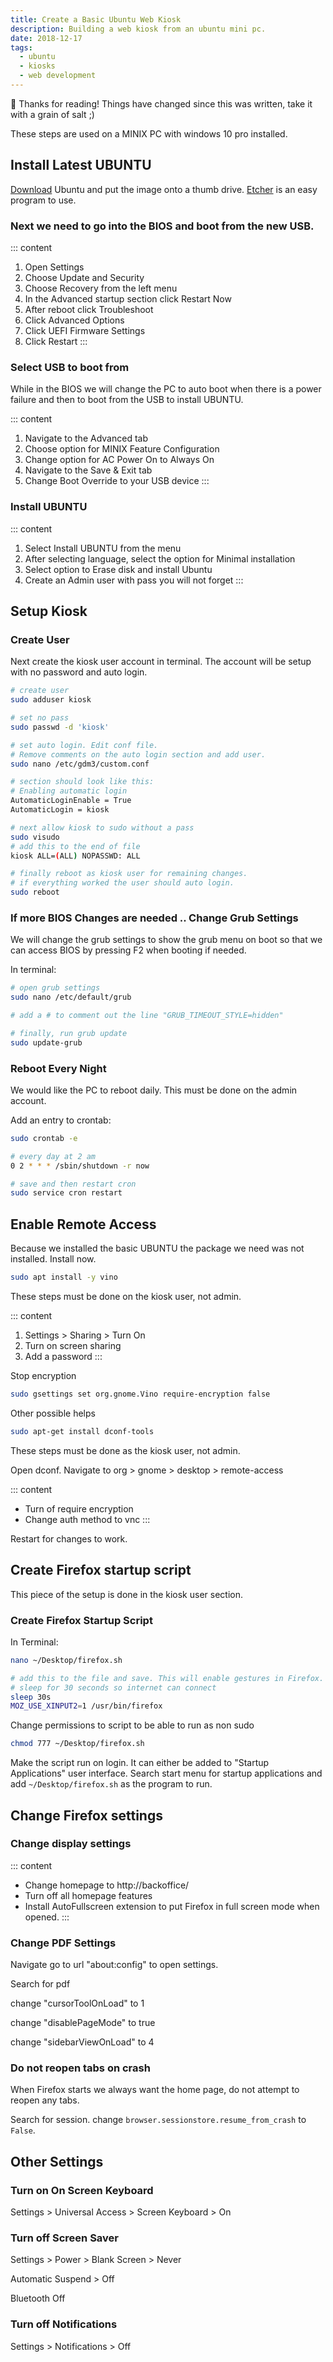 ```yaml
---
title: Create a Basic Ubuntu Web Kiosk
description: Building a web kiosk from an ubuntu mini pc.
date: 2018-12-17
tags:
  - ubuntu
  - kiosks
  - web development
---
```


<div class="rounded border p-4 bg-white/80">
 👋 Thanks for reading! Things have changed since this was written, take it with a grain of salt ;)
</div>

These steps are used on a MINIX PC with windows 10 pro installed.

## Install Latest UBUNTU

[Download](https://www.ubuntu.com/download/desktop) Ubuntu and put the image onto a thumb drive. [Etcher](https://www.balena.io/etcher/) is an easy program to use.

### Next we need to go into the BIOS and boot from the new USB.

::: content

1. Open Settings
2. Choose Update and Security
3. Choose Recovery from the left menu
4. In the Advanced startup section click Restart Now
5. After reboot click Troubleshoot
6. Click Advanced Options
7. Click UEFI Firmware Settings
8. Click Restart
   :::

### Select USB to boot from

While in the BIOS we will change the PC to auto boot when there is a power failure and then to boot from the USB to install UBUNTU.

::: content

1. Navigate to the Advanced tab
2. Choose option for MINIX Feature Configuration
3. Change option for AC Power On to Always On
4. Navigate to the Save & Exit tab
5. Change Boot Override to your USB device
   :::

### Install UBUNTU

::: content

1. Select Install UBUNTU from the menu
2. After selecting language, select the option for Minimal installation
3. Select option to Erase disk and install Ubuntu
4. Create an Admin user with pass you will not forget
   :::

## Setup Kiosk

### Create User

Next create the kiosk user account in terminal. The account will be setup with no password and auto login.

```bash
# create user
sudo adduser kiosk

# set no pass
sudo passwd -d 'kiosk'

# set auto login. Edit conf file.
# Remove comments on the auto login section and add user.
sudo nano /etc/gdm3/custom.conf

# section should look like this:
# Enabling automatic login
AutomaticLoginEnable = True
AutomaticLogin = kiosk

# next allow kiosk to sudo without a pass
sudo visudo
# add this to the end of file
kiosk ALL=(ALL) NOPASSWD: ALL

# finally reboot as kiosk user for remaining changes.
# if everything worked the user should auto login.
sudo reboot
```

### If more BIOS Changes are needed .. Change Grub Settings

We will change the grub settings to show the grub menu on boot so that we can access BIOS by pressing F2 when booting if needed.

In terminal:

```bash
# open grub settings
sudo nano /etc/default/grub

# add a # to comment out the line "GRUB_TIMEOUT_STYLE=hidden"

# finally, run grub update
sudo update-grub
```

### Reboot Every Night

We would like the PC to reboot daily. This must be done on the admin account.

Add an entry to crontab:

```bash
sudo crontab -e

# every day at 2 am
0 2 * * * /sbin/shutdown -r now

# save and then restart cron
sudo service cron restart
```

## Enable Remote Access

Because we installed the basic UBUNTU the package we need was not installed. Install now.

```bash
sudo apt install -y vino
```

These steps must be done on the kiosk user, not admin.

::: content

1. Settings > Sharing > Turn On
2. Turn on screen sharing
3. Add a password
   :::

Stop encryption

```bash
sudo gsettings set org.gnome.Vino require-encryption false
```

Other possible helps

```bash
sudo apt-get install dconf-tools
```

These steps must be done as the kiosk user, not admin.

Open dconf. Navigate to org > gnome > desktop > remote-access

::: content

- Turn of require encryption
- Change auth method to vnc
  :::

Restart for changes to work.

## Create Firefox startup script

This piece of the setup is done in the kiosk user section.

### Create Firefox Startup Script

In Terminal:

```bash
nano ~/Desktop/firefox.sh

# add this to the file and save. This will enable gestures in Firefox.
# sleep for 30 seconds so internet can connect
sleep 30s
MOZ_USE_XINPUT2=1 /usr/bin/firefox
```

Change permissions to script to be able to run as non sudo

```bash
chmod 777 ~/Desktop/firefox.sh
```

Make the script run on login. It can either be added to "Startup Applications" user interface.
Search start menu for startup applications and add `~/Desktop/firefox.sh` as the program to run.

## Change Firefox settings

### Change display settings

::: content

- Change homepage to http://backoffice/
- Turn off all homepage features
- Install AutoFullscreen extension to put Firefox in full screen mode when opened.
  :::

### Change PDF Settings

Navigate go to url "about:config" to open settings.

Search for pdf

change "cursorToolOnLoad" to 1

change "disablePageMode" to true

change "sidebarViewOnLoad" to 4

### Do not reopen tabs on crash

When Firefox starts we always want the home page, do not attempt to reopen any tabs.

Search for session. change `browser.sessionstore.resume_from_crash` to `False`.

## Other Settings

### Turn on On Screen Keyboard

Settings > Universal Access > Screen Keyboard > On

### Turn off Screen Saver

Settings > Power > Blank Screen > Never

Automatic Suspend > Off

Bluetooth Off

### Turn off Notifications

Settings > Notifications > Off
